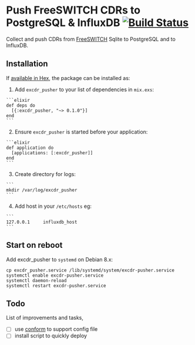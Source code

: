 # Push FreeSWITCH CDRs to PostgreSQL & InfluxDB [![Build Status](https://travis-ci.org/areski/excdr-pusher.svg?branch=master)](https://travis-ci.org/areski/excdr_pusher_influxdb)


Collect and push CDRs from [FreeSWITCH](https://freeswitch.org/) Sqlite to PostgreSQL and to InfluxDB.


## Installation

If [available in Hex](https://hex.pm/docs/publish), the package can be installed as:

  1. Add `excdr_pusher` to your list of dependencies in `mix.exs`:

    ```elixir
    def deps do
      [{:excdr_pusher, "~> 0.1.0"}]
    end
    ```

  2. Ensure `excdr_pusher` is started before your application:

    ```elixir
    def application do
      [applications: [:excdr_pusher]]
    end
    ```

  3. Create directory for logs:

    ```
    mkdir /var/log/excdr_pusher
    ```

  4. Add host in your `/etc/hosts` eg:

    ```
    127.0.0.1     influxdb_host
    ```

## Start on reboot

  Add excdr_pusher to `systemd` on Debian 8.x:

  ```
  cp excdr_pusher.service /lib/systemd/system/excdr-pusher.service
  systemctl enable excdr-pusher.service
  systemctl daemon-reload
  systemctl restart excdr-pusher.service
  ```

## Todo

List of improvements and tasks,

- [ ] use [conform](https://github.com/bitwalker/conform) to support config file
- [ ] install script to quickly deploy
